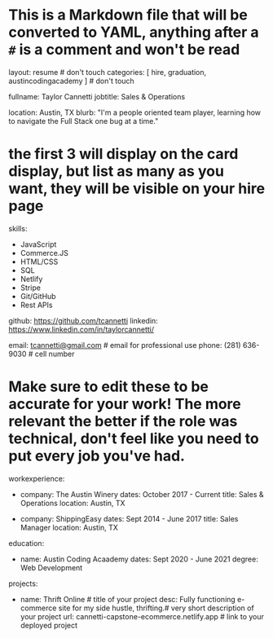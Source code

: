 # This is a Markdown file that will be converted to YAML, anything after a `#` is a comment and won't be read

layout: resume # don't touch
categories: [ hire, graduation, austincodingacademy ] # don't touch

fullname: Taylor Cannetti
jobtitle: Sales & Operations

location: Austin, TX
blurb: "I'm a people oriented team player, learning how to navigate the Full Stack one bug at a time."

# the first 3 will display on the card display, but list as many as you want, they will be visible on your hire page
skills:
  - JavaScript
  - Commerce.JS
  - HTML/CSS
  - SQL
  - Netlify
  - Stripe
  - Git/GitHub
  - Rest APIs

github: https://github.com/tcannetti
linkedin: https://www.linkedin.com/in/taylorcannetti/

email: tcannetti@gmail.com # email for professional use
phone: (281) 636-9030 # cell number

# Make sure to edit these to be accurate for your work! The more relevant the better if the role was technical, don't feel like you need to put every job you've had.

workexperience:
  - company: The Austin Winery
    dates: October 2017 - Current
    title: Sales & Operations
    location: Austin, TX

  - company: ShippingEasy
    dates: Sept 2014 - June 2017
    title: Sales Manager
    location: Austin, TX


education:
  - name: Austin Coding Acaademy
    dates: Sept 2020 - June 2021
    degree: Web Development

projects:
  - name: Thrift Online # title of your project
    desc: Fully functioning e-commerce site for my side hustle, thrifting.# very short description of your project
    url: cannetti-capstone-ecommerce.netlify.app # link to your deployed project